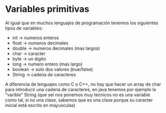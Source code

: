 # Variables primitivas
Al igual que en muchos lenguajes de programación tenemos los siguientes tipos de variables:

+ int -> numeros enteros
+ float -> numeros decimales
+ double -> numeros decimales (mas largos)
+ char -> caracter
+ byte -> un digito
+ long -> numero entero (mas largo)
+ boolean -> solo dos valores (true/false)
+ String -> cadena de caracteres

A diferencia de lenguajes como C o C++, no hay que hacer un array de char para introducir una cadena de caracteres, en java tenemos por ejemplo la "varible" String (que sei nos ponemos muy tecnicos no es una variable como tal, si no una clase, sabemos que es una clase porque su caracter inicial está escrito en mayusculas)
